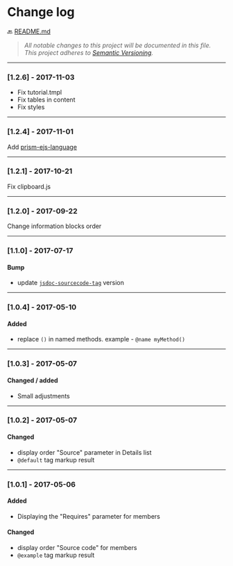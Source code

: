 # Change log

:back: [README.md](./README.md)

> _All notable changes to this project will be documented in this file._  
> _This project adheres to [Semantic Versioning](http://semver.org/)._

---

### [1.2.6] - 2017-11-03

- Fix tutorial.tmpl
- Fix tables in content
- Fix styles

---

### [1.2.4] - 2017-11-01

Add [prism-ejs-language](https://github.com/dutchenkoOleg/prism-ejs-language)

---

### [1.2.1] - 2017-10-21

Fix clipboard.js

---

### [1.2.0] - 2017-09-22

Change information blocks order

---

### [1.1.0] - 2017-07-17

#### Bump

- update [`jsdoc-sourcecode-tag`](https://github.com/dutchenkoOleg/jsdoc-sourcecode-tag) version

---

### [1.0.4] - 2017-05-10

#### Added
- replace `()` in named methods. example - `@name myMethod()`

---



### [1.0.3] - 2017-05-07

#### Changed / added
- Small adjustments 

---



### [1.0.2] - 2017-05-07

#### Changed
- display order "Source" parameter in Details list
- `@default` tag markup result

---

### [1.0.1] - 2017-05-06
#### Added
- Displaying the "Requires" parameter for members

#### Changed
- display order "Source code" for members
- `@example` tag markup result

